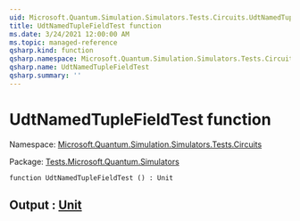```yaml
---
uid: Microsoft.Quantum.Simulation.Simulators.Tests.Circuits.UdtNamedTupleFieldTest
title: UdtNamedTupleFieldTest function
ms.date: 3/24/2021 12:00:00 AM
ms.topic: managed-reference
qsharp.kind: function
qsharp.namespace: Microsoft.Quantum.Simulation.Simulators.Tests.Circuits
qsharp.name: UdtNamedTupleFieldTest
qsharp.summary: ''
---
```


# UdtNamedTupleFieldTest function

Namespace: [Microsoft.Quantum.Simulation.Simulators.Tests.Circuits](xref:Microsoft.Quantum.Simulation.Simulators.Tests.Circuits)

Package: [Tests.Microsoft.Quantum.Simulators](https://nuget.org/packages/Tests.Microsoft.Quantum.Simulators)




```qsharp
function UdtNamedTupleFieldTest () : Unit
```


## Output : [Unit](xref:microsoft.quantum.lang-ref.unit)

